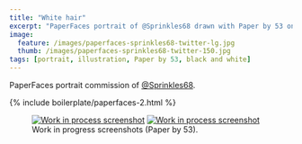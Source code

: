 ```yaml
---
title: "White hair"
excerpt: "PaperFaces portrait of @Sprinkles68 drawn with Paper by 53 on an iPad."
image: 
  feature: /images/paperfaces-sprinkles68-twitter-lg.jpg
  thumb: /images/paperfaces-sprinkles68-twitter-150.jpg
tags: [portrait, illustration, Paper by 53, black and white]
---
```


PaperFaces portrait commission of [@Sprinkles68](http://twitter.com/Sprinkles68).

{% include boilerplate/paperfaces-2.html %}

<figure class="half">
	<a href="{{ site.url }}/images/paperfaces-sprinkles68-process-1-lg.jpg"><img src="{{ site.url }}/images/paperfaces-sprinkles68-process-1-600.jpg" alt="Work in process screenshot"></a>
	<a href="{{ site.url }}/images/paperfaces-sprinkles68-process-2-lg.jpg"><img src="{{ site.url }}/images/paperfaces-sprinkles68-process-2-600.jpg" alt="Work in process screenshot"></a>
	<figcaption>Work in progress screenshots (Paper by 53).</figcaption>
</figure>